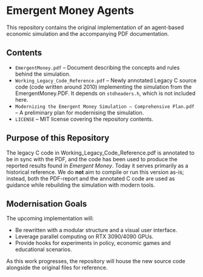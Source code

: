 # Emergent Money Agents

This repository contains the original implementation of an agent-based economic simulation and the accompanying PDF documentation.

## Contents

- `EmergentMoney.pdf` &ndash; Document describing the concepts and rules behind the simulation.
- `Working_Legacy_Code_Reference.pdf` &ndash; Newly annotated Legacy C source code (code written around 2010) implementing the simulation from the EmergentMoney.PDF. It depends on `stdheaders.h`, which is not included here.
- `Modernizing the Emergent Money Simulation – Comprehensive Plan.pdf` &ndash; A preliminary plan for modernising the simulation.
- `LICENSE` &ndash; MIT license covering the repository contents.

## Purpose of this Repository

The legacy C code in Working_Legacy_Code_Reference.pdf is annotated to be in sync with the PDF, and the code has been used to produce the reported results found in *Emergent Money*. Today it serves primarily as a historical reference. We do **not** aim to compile or run this version as-is; instead, both the PDF-report and the annotated C code are used as guidance while rebuilding the simulation with modern tools.

## Modernisation Goals

The upcoming implementation will:

- Be rewritten with a modular structure and a visual user interface.
- Leverage parallel computing on RTX 3090/4090 GPUs.
- Provide hooks for experiments in policy, economic games and educational scenarios.

As this work progresses, the repository will house the new source code alongside the original files for reference.

